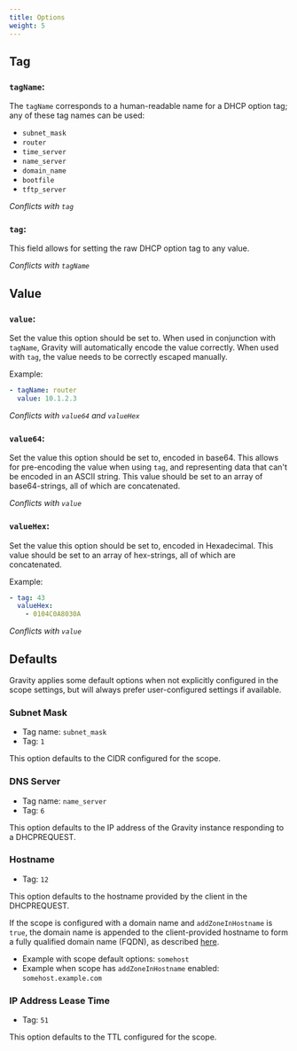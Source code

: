 ```yaml
---
title: Options
weight: 5
---
```


## Tag

### `tagName`:

The `tagName` corresponds to a human-readable name for a DHCP option tag; any of these tag names can be used:

- `subnet_mask`
- `router`
- `time_server`
- `name_server`
- `domain_name`
- `bootfile`
- `tftp_server`

*Conflicts with `tag`*

### `tag`:

This field allows for setting the raw DHCP option tag to any value.

*Conflicts with `tagName`*

## Value

### `value`:

Set the value this option should be set to. When used in conjunction with `tagName`, Gravity will automatically encode the value correctly. When used with `tag`, the value needs to be correctly escaped manually.

Example:

```yaml
- tagName: router
  value: 10.1.2.3
```

*Conflicts with `value64` and `valueHex`*

### `value64`:

Set the value this option should be set to, encoded in base64. This allows for pre-encoding the value when using `tag`, and representing data that can't be encoded in an ASCII string. This value should be set to an array of base64-strings, all of which are concatenated.

*Conflicts with `value`*

### `valueHex`:

Set the value this option should be set to, encoded in Hexadecimal. This value should be set to an array of hex-strings, all of which are concatenated.

Example:

```yaml
- tag: 43
  valueHex:
    - 0104C0A8030A
```

*Conflicts with `value`*

## Defaults

Gravity applies some default options when not explicitly configured in the scope settings, but will always prefer user-configured settings if available.

### Subnet Mask

- Tag name: `subnet_mask`
- Tag: `1`

This option defaults to the CIDR configured for the scope.

### DNS Server

- Tag name: `name_server`
- Tag: `6`

This option defaults to the IP address of the Gravity instance responding to a DHCPREQUEST.

### Hostname

- Tag: `12`

This option defaults to the hostname provided by the client in the DHCPREQUEST.

If the scope is configured with a domain name and `addZoneInHostname` is `true`, the domain name is appended to the client-provided hostname to form a fully qualified domain name (FQDN), as described [here](../scopes/#dns).

- Example with scope default options: `somehost`
- Example when scope has `addZoneInHostname` enabled: `somehost.example.com`

### IP Address Lease Time

- Tag: `51`

This option defaults to the TTL configured for the scope.
